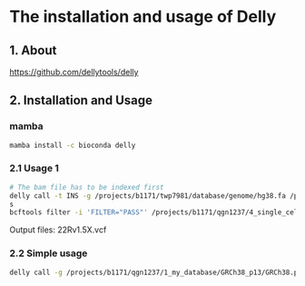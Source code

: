 # The installation and usage of Delly

## 1. About

https://github.com/dellytools/delly

## 2. Installation and Usage

### mamba

```bash
mamba install -c bioconda delly
```

### 2.1 Usage 1

```bash
# The bam file has to be indexed first
delly call -t INS -g /projects/b1171/twp7981/database/genome/hg38.fa /projects/b1171/qgn1237/4_single_cell_SV_chimera/2_test_5_prostate_depth_SV_impact/NGS_data/22Rv1/max_depth/22Rv1.max.bam > /projects/b1171/qgn1237/4_single_cell_SV_chimera/2_test_5_prostate_depth_SV_impact/NGS_data/22Rv1/max_depth/delly/22Rv1_delly_INS.vcf &&
s
bcftools filter -i 'FILTER="PASS"' /projects/b1171/qgn1237/4_single_cell_SV_chimera/2_test_5_prostate_depth_SV_impact/NGS_data/22Rv1/max_depth/delly/*_delly_INS.vcf > /projects/b1171/qgn1237/4_single_cell_SV_chimera/2_test_5_prostate_depth_SV_impact/NGS_data/22Rv1/max_depth/delly/22Rv1_INS_filtered.vcf
```

Output files: 22Rv1.5X.vcf

### 2.2 Simple usage

```bash
delly call -g /projects/b1171/qgn1237/1_my_database/GRCh38_p13/GRCh38.p13.genome.fa input.bam > delly.vcf
```